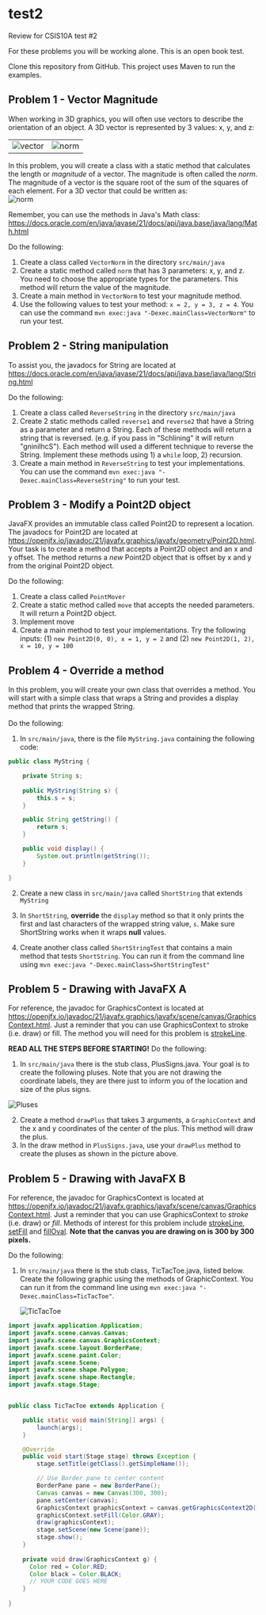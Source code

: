# test2

Review for CSIS10A test #2

For these problems you will be working alone. This is an open book test.

Clone this repository from GitHub. This project uses Maven to run the examples.

## Problem 1 - Vector Magnitude

When working in 3D graphics, you will often use vectors to describe the
orientation of an object. A 3D vector is represented by 3 values: x, y,
and z:

| |  |
| --- | --- |
|![vector](src/site/assets/vector.png)|![norm](src/site/assets/vector-norm.png)|

In this problem, you will create a class with a static method that
calculates the length or *magnitude* of a vector. The magnitude is often
called the *norm*. The magnitude of a vector is the square root of the
sum of the squares of each element. For a 3D vector that could be
written as:\
![norm](src/site/assets/vector-mag.png)

Remember, you can use the methods in Java\'s Math class:
<https://docs.oracle.com/en/java/javase/21/docs/api/java.base/java/lang/Math.html>

Do the following:

1. Create a class called `VectorNorm` in the directory `src/main/java`
2. Create a static method called `norm` that has 3 parameters: x, y,
    and z. You need to choose the appropriate types for the parameters.
    This method will return the value of the magnitude.
3. Create a main method in `VectorNorm` to test your magnitude method.
4. Use the following values to test your method: `x = 2, y = 3, z = 4`. You can use the command `mvn exec:java "-Dexec.mainClass=VectorNorm"` to run your test.

## Problem 2 - String manipulation

To assist you, the javadocs for String are located at
<https://docs.oracle.com/en/java/javase/21/docs/api/java.base/java/lang/String.html>

Do the following:

1. Create a class called `ReverseString` in the directory `src/main/java`
2. Create 2 static methods called `reverse1` and `reverse2` that have a String as a parameter and return a String. Each of these methods will return a string that is reversed. (e.g. if you pass in \"Schlining\" it will return \"gninilhcS\"). Each method will used a different technique to reverse the String. Implement these methods using 1) a `while` loop, 2) recursion.
3. Create a main method in `ReverseString` to test your implementations. You can use the command `mvn exec:java "-Dexec.mainClass=ReverseString"` to run your test.

## Problem 3 - Modify a Point2D object

JavaFX provides an immutable class called Point2D to represent a
location. The javadocs for Point2D are located at
<https://openjfx.io/javadoc/21/javafx.graphics/javafx/geometry/Point2D.html>.
Your task is to create a method that accepts a Point2D object and an x and y offset. The method returns a *new* Point2D object that is offset by x and y from the original Point2D object.

Do the following:

1. Create a class called `PointMover`
2. Create a static method called `move` that accepts the needed
    parameters. It will return a Point2D object.
3. Implement move
4. Create a main method to test your implementations. Try the following
    inputs: (1) `new Point2D(0, 0), x = 1, y = 2` and (2) `new Point2D(1,
    2), x = 10, y = 100`

## Problem 4 - Override a method

In this problem, you will create your own class that overrides a method.
You will start with a simple class that wraps a String and provides a
display method that prints the wrapped String.\
\
Do the following:

1. In `src/main/java`, there is the file  `MyString.java` containing the following code:

```java
public class MyString {

    private String s;
    
    public MyString(String s) {
        this.s = s;
    }

    public String getString() {
        return s;
    }

    public void display() {
        System.out.println(getString());
    }

}
```

2. Create a new class in `src/main/java` called `ShortString` that extends `MyString`

3. In `ShortString`, **override** the `display` method so that it only prints the first and last characters of the wrapped string value, `s`. Make sure ShortString works when it wraps **null** values.

4. Create another class called `ShortStringTest` that contains a main method that tests `ShortString`. You can run it from the command line using `mvn exec:java "-Dexec.mainClass=ShortStringTest"`

## Problem 5 - Drawing with JavaFX A

For reference, the javadoc for GraphicsContext is located at <https://openjfx.io/javadoc/21/javafx.graphics/javafx/scene/canvas/GraphicsContext.html>. Just a reminder that you can use GraphicsContext to stroke (i.e. draw) or fill. The method you will need for this problem is [strokeLine](https://openjfx.io/javadoc/21/javafx.graphics/javafx/scene/canvas/GraphicsContext.html#strokeLine(double,double,double,double)).

**READ ALL THE STEPS BEFORE STARTING!** Do the following:

1. In `src/main/java` there is the stub class, PlusSigns.java. Your goal is to create the following pluses. Note that you are not drawing the coordinate labels, they are there just to inform you of the location and size of the plus signs.

![Pluses](src/site/assets/PlusSigns.png)

2. Create a method `drawPlus` that takes 3 arguments, a `GraphicContext` and the x and y coordinates of the center of the plus. This method will draw the plus.
3. In the draw method in `PlusSigns.java`, use your `drawPlus` method to create the pluses as shown in the picture above.


## Problem 5 - Drawing with JavaFX B

For reference, the javadoc for GraphicsContext is located at
<https://openjfx.io/javadoc/21/javafx.graphics/javafx/scene/canvas/GraphicsContext.html>.
Just a reminder that you can use GraphicsContext to *stroke* (i.e. draw)
or *fill*. Methods of interest for this problem include
[strokeLine](https://openjfx.io/javadoc/21/javafx.graphics/javafx/scene/canvas/GraphicsContext.html#strokeLine(double,double,double,double)), [setFill](https://openjfx.io/javadoc/21/javafx.graphics/javafx/scene/canvas/GraphicsContext.html#setFill(javafx.scene.paint.Paint)) and [fillOval](https://openjfx.io/javadoc/21/javafx.graphics/javafx/scene/canvas/GraphicsContext.html#fillOval(double,double,double,double)). **Note that the canvas you are
drawing on is 300 by 300 pixels.**

Do the following:

1.  In `src/main/java` there is the stub class, TicTacToe.java, listed below. Create the following graphic using the methods of GraphicContext. You can run it from the command line using `mvn exec:java "-Dexec.mainClass=TicTacToe"`.

    ![TicTacToe](src/site/assets/TicTacToe.png)

```java
import javafx.application.Application;
import javafx.scene.canvas.Canvas;
import javafx.scene.canvas.GraphicsContext;
import javafx.scene.layout.BorderPane;
import javafx.scene.paint.Color;
import javafx.scene.Scene;
import javafx.scene.shape.Polygon;
import javafx.scene.shape.Rectangle;
import javafx.stage.Stage;


public class TicTacToe extends Application {

    public static void main(String[] args) {
        launch(args);
    }

    @Override
    public void start(Stage stage) throws Exception {
        stage.setTitle(getClass().getSimpleName());

        // Use Border pane to center content
        BorderPane pane = new BorderPane();
        Canvas canvas = new Canvas(300, 300);
        pane.setCenter(canvas);
        GraphicsContext graphicsContext = canvas.getGraphicsContext2D();
        graphicsContext.setFill(Color.GRAY);
        draw(graphicsContext);
        stage.setScene(new Scene(pane));
        stage.show();
    }
    
    private void draw(GraphicsContext g) {
      Color red = Color.RED;
      Color black = Color.BLACK;
      // YOUR CODE GOES HERE
    }
    
}
```
